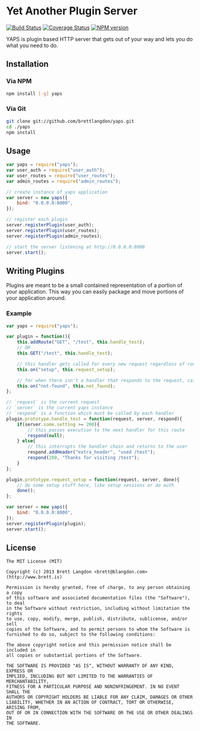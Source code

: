 Yet Another Plugin Server
=========================

[![Build Status](https://travis-ci.org/brettlangdon/yaps.png?branch=master)](https://travis-ci.org/brettlangdon/yaps)
[![Coverage Status](https://coveralls.io/repos/brettlangdon/yaps/badge.png?branch=master)](https://coveralls.io/r/brettlangdon/yaps?branch=master)
[![NPM version](https://badge.fury.io/js/yaps.png)](http://badge.fury.io/js/yaps)

YAPS is plugin based HTTP server that gets out of your way and lets you do what you need to do.

## Installation
### Via NPM
```bash
npm install [-g] yaps
```

### Via Git
```bash
git clone git://github.com/brettlangdon/yaps.git
cd ./yaps
npm install
```

## Usage
```javascript
var yaps = require("yaps");
var user_auth = require("user_auth");
var user_routes = require("user_routes");
var admin_routes = require("admin_routes");

// create instance of yaps application
var server = new yaps({
    bind: "0.0.0.0:8000",
});

// register each plugin
server.registerPlugin(user_auth);
server.registerPlugin(user_routes);
server.registerPlugin(admin_routes);

// start the server listening at http://0.0.0.0:8000
server.start();
```

## Writing Plugins
Plugins are meant to be a small contained representation of a portion of your application.
This way you can easily package and move portions of your application around.

### Example
```javascript
var yaps = require("yaps");

var plugin = function(){
    this.addRoute("GET", "/test", this.handle_test);
    // OR
    this.GET("/test", this.handle_test);

    // this handler gets called for every new request regardless of route
    this.on("setup", this.request_setup);

    // for when there isn't a handler that responds to the request, call this
    this.on("not-found", this.not_found);
};

// `request` is the current request
// `server` is the current yaps instance
// `respond` is a function which must be called by each handler
plugin.prototype.handle_test = function(request, server, respond){
    if(server.some.setting >= 200){
	    // this passes execution to the next handler for this route
        respond(null);
    } else{
	    // this interrupts the handler chain and returns to the user
        respond.addHeader("extra_header", "used /test");
        respond(200, "Thanks for visiting /test");
    }
};

plugin.prototype.request_setup = function(request, server, done){
    // do some setup stuff here, like setup sessions or do auth
	done();
};

var server = new yaps({
    bind: "0.0.0.0:8000",
});
server.registerPlugin(plugin);
server.start();
```

## License
```
The MIT License (MIT)

Copyright (c) 2013 Brett Langdon <brett@blangdon.com> (http://www.brett.is)

Permission is hereby granted, free of charge, to any person obtaining a copy
of this software and associated documentation files (the "Software"), to deal
in the Software without restriction, including without limitation the rights
to use, copy, modify, merge, publish, distribute, sublicense, and/or sell
copies of the Software, and to permit persons to whom the Software is
furnished to do so, subject to the following conditions:

The above copyright notice and this permission notice shall be included in
all copies or substantial portions of the Software.

THE SOFTWARE IS PROVIDED "AS IS", WITHOUT WARRANTY OF ANY KIND, EXPRESS OR
IMPLIED, INCLUDING BUT NOT LIMITED TO THE WARRANTIES OF MERCHANTABILITY,
FITNESS FOR A PARTICULAR PURPOSE AND NONINFRINGEMENT. IN NO EVENT SHALL THE
AUTHORS OR COPYRIGHT HOLDERS BE LIABLE FOR ANY CLAIM, DAMAGES OR OTHER
LIABILITY, WHETHER IN AN ACTION OF CONTRACT, TORT OR OTHERWISE, ARISING FROM,
OUT OF OR IN CONNECTION WITH THE SOFTWARE OR THE USE OR OTHER DEALINGS IN
THE SOFTWARE.
```
